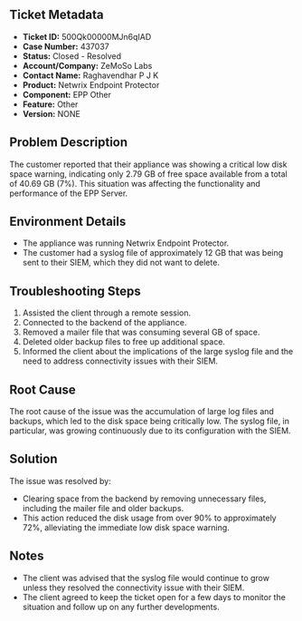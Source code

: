 ## Ticket Metadata
- **Ticket ID:** 500Qk00000MJn6qIAD
- **Case Number:** 437037
- **Status:** Closed - Resolved
- **Account/Company:** ZeMoSo Labs
- **Contact Name:** Raghavendhar P J K
- **Product:** Netwrix Endpoint Protector
- **Component:** EPP Other
- **Feature:** Other
- **Version:** NONE

## Problem Description
The customer reported that their appliance was showing a critical low disk space warning, indicating only 2.79 GB of free space available from a total of 40.69 GB (7%). This situation was affecting the functionality and performance of the EPP Server.

## Environment Details
- The appliance was running Netwrix Endpoint Protector.
- The customer had a syslog file of approximately 12 GB that was being sent to their SIEM, which they did not want to delete.

## Troubleshooting Steps
1. Assisted the client through a remote session.
2. Connected to the backend of the appliance.
3. Removed a mailer file that was consuming several GB of space.
4. Deleted older backup files to free up additional space.
5. Informed the client about the implications of the large syslog file and the need to address connectivity issues with their SIEM.

## Root Cause
The root cause of the issue was the accumulation of large log files and backups, which led to the disk space being critically low. The syslog file, in particular, was growing continuously due to its configuration with the SIEM.

## Solution
The issue was resolved by:
- Clearing space from the backend by removing unnecessary files, including the mailer file and older backups.
- This action reduced the disk usage from over 90% to approximately 72%, alleviating the immediate low disk space warning.

## Notes
- The client was advised that the syslog file would continue to grow unless they resolved the connectivity issue with their SIEM.
- The client agreed to keep the ticket open for a few days to monitor the situation and follow up on any further developments.